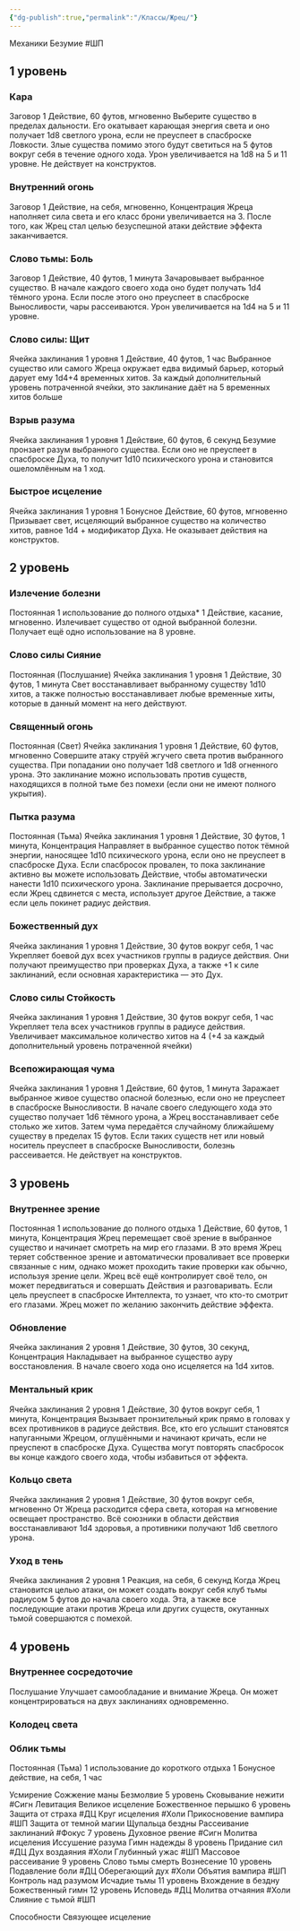 ```yaml
---
{"dg-publish":true,"permalink":"/Классы/Жрец/"}
---
```


Механики
	Безумие #ШП 



## 1 уровень 

### Кара
Заговор
1 Действие, 60 футов, мгновенно 
Выберите существо в пределах дальности. Его окатывает карающая энергия света и оно получает 1d8 светлого урона, если не преуспеет в спасброске Ловкости. Злые существа помимо этого будут светиться на 5 футов вокруг себя в течение одного хода.
Урон увеличивается на 1d8 на 5 и 11 уровне.
Не действует на конструктов.

### Внутренний огонь
Заговор
1 Действие, на себя, мгновенно, Концентрация
Жреца наполняет сила света и его класс брони увеличивается на 3. После того, как Жрец стал целью безуспешной атаки действие эффекта заканчивается.

### Слово тьмы: Боль
Заговор
1 Действие, 40 футов, 1 минута
Зачаровывает выбранное существо. В начале каждого своего хода оно будет получать 1d4 тёмного урона. Если после этого оно преуспеет в спасброске Выносливости, чары рассеиваются.
Урон увеличивается на 1d4 на 5 и 11 уровне.

### Слово силы: Щит
Ячейка заклинания 1 уровня
1 Действие, 40 футов, 1 час
Выбранное существо или самого Жреца окружает едва видимый барьер, который дарует ему 1d4+4 временных хитов.
За каждый дополнительный уровень потраченной ячейки, это заклинание даёт на 5 временных хитов больше 

### Взрыв разума
Ячейка заклинания 1 уровня
1 Действие, 60 футов, 6 секунд
Безумие пронзает разум выбранного существа. Если оно не преуспеет в спасброске Духа, то получит 1d10 психического урона и становится ошеломлённым на 1 ход.

### Быстрое исцеление
Ячейка заклинания 1 уровня 
1 Бонусное Действие, 60 футов, мгновенно 
Призывает свет, исцеляющий выбранное существо на количество хитов, равное 1d4 + модификатор Духа. Не оказывает действия на конструктов.



## 2 уровень 
### Излечение болезни
Постоянная
1 использование до полного отдыха*
1 Действие, касание, мгновенно.
Излечивает существо от одной выбранной болезни. 
Получает ещё одно использование на 8 уровне.

### Слово силы Сияние
Постоянная (Послушание)
Ячейка заклинания 1 уровня
1 Действие, 30 футов, 1 минута
Свет восстанавливает выбранному существу 1d10 хитов, а также полностью восстанавливает любые временные хиты, которые в данный момент на него действуют.

### Священный огонь
Постоянная (Свет)
Ячейка заклинания 1 уровня
1 Действие, 60 футов, мгновенно
Совершите атаку струёй жгучего света против выбранного существа. При попадании оно получает 1d8 светлого и 1d8 огненного урона. Это заклинание можно использовать против существ, находящихся в полной тьме без помехи (если они не имеют полного укрытия).

### Пытка разума
Постоянная (Тьма)
Ячейка заклинания 1 уровня 
1 Действие, 30 футов, 1 минута, Концентрация
Направляет в выбранное существо поток тёмной энергии, наносящее 1d10 психического урона, если оно не преуспеет в спасброске Духа. Если спасбросок провален, то пока заклинание активно вы можете использовать Действие, чтобы автоматически нанести 1d10 психического урона. Заклинание прерывается досрочно, если Жрец сдвинется с места, использует другое Действие, а также если цель покинет радиус действия.

### Божественный дух
Ячейка заклинания 1 уровня
1 Действие, 30 футов вокруг себя, 1 час
Укрепляет боевой дух всех участников группы в радиусе действия. Они получают преимущество при проверках Духа, а также +1 к силе заклинаний, если основная характеристика — это Дух.

### Слово силы Стойкость
Ячейка заклинания 1 уровня 
1 Действие, 30 футов вокруг себя, 1 час
Укрепляет тела всех участников группы в радиусе действия. Увеличивает максимальное количество хитов на 4 (+4 за каждый дополнительный уровень потраченной ячейки)

### Всепожирающая чума
Ячейка заклинания 1 уровня
1 Действие, 60 футов, 1 минута
Заражает выбранное живое существо опасной болезнью, если оно не преуспеет в спасброске Выносливости. В начале своего следующего хода это существо получает 1d6 тёмного урона, а Жрец восстанавливает себе столько же хитов. Затем чума передаётся случайному ближайшему существу в пределах 15 футов. Если таких существ нет или новый носитель преуспеет в спасброске Выносливости, болезнь рассеивается.
Не действует на конструктов.



## 3 уровень 

### Внутреннее зрение
Постоянная
1 использование до полного отдыха
1 Действие, 60 футов, 1 минута, Концентрация
Жрец перемещает своё зрение в выбранное существо и начинает смотреть на мир его глазами. В это время Жрец теряет собственное зрение и автоматически проваливает все проверки связанные с ним, однако может проходить такие проверки как обычно, используя зрение цели. Жрец всё ещё контролирует своё тело, он может передвигаться и совершать Действия и разговаривать. Если цель преуспеет в спасброске Интеллекта, то узнает, что кто-то смотрит его глазами. Жрец может по желанию закончить действие эффекта.

### Обновление
Ячейка заклинания 2 уровня
1 Действие, 30 футов, 30 секунд, Концентрация
Накладывает на выбранное существо ауру восстановления. В начале своего хода оно исцеляется на 1d4 хитов.

### Ментальный крик
Ячейка заклинания 2 уровня 
1 Действие, 30 футов вокруг себя, 1 минута, Концентрация
Вызывает пронзительный крик прямо в головах у всех противников в радиусе действия. Все, кто его услышит становятся напуганными Жрецом, оглушёнными и начинают кричать, если не преуспеют в спасброске Духа. Существа могут повторять спасбросок вы конце каждого своего хода, чтобы избавиться от эффекта.

### Кольцо света
Ячейка заклинания 2 уровня
1 Действие, 30 футов вокруг себя, мгновенно
От Жреца расходится сфера света, которая на мгновение освещает пространство. Всё союзники в области действия восстанавливают 1d4 здоровья, а противники получают 1d6 светлого урона.

### Уход в тень
Ячейка заклинания 2 уровня
1 Реакция, на себя, 6 секунд 
Когда Жрец становится целью атаки, он может создать вокруг себя клуб тьмы радиусом 5 футов до начала своего хода. Эта, а также все последующие атаки против Жреца или других существ, окутанных тьмой совершаются с помехой.



## 4 уровень 

### Внутреннее сосредоточие
Послушание
Улучшает самообладание и внимание Жреца. Он может концентрироваться на двух заклинаниях одновременно.

### Колодец света


### Облик тьмы
Постоянная (Тьма)
1 использование до короткого отдыха
1 Бонусное действие, на себя, 1 час


Усмирение
Сожжение маны
Безмолвие
5 уровень 
Сковывание нежити #Сигн 
Левитация
Великое исцеление 
Божественное перышко
6 уровень
Защита от страха #ДЦ 
Круг исцеления #Холи 
Прикосновение вампира #ШП 
Защита от темной магии
Щупальца бездны
Рассеивание заклинаний #Фокус 
7 уровень 
Духовное рвение #Сигн 
Молитва исцеления
Иссушение разума
Гимн надежды
8 уровень 
Придание сил #ДЦ 
Дух воздаяния #Холи
Глубинный ужас #ШП 
Массовое рассеивание
9 уровень
Слово тьмы смерть 
Вознесение
10 уровень 
Подавление боли #ДЦ 
Оберегающий дух #Холи 
Объятия вампира #ШП 
Контроль над разумом
Исчадие тьмы 
11 уровень 
Вхождение в бездну
Божественный гимн
12 уровень 
Исповедь #ДЦ
Молитва отчаяния #Холи
Слияние с тьмой #ШП

Способности 
Связующее исцеление